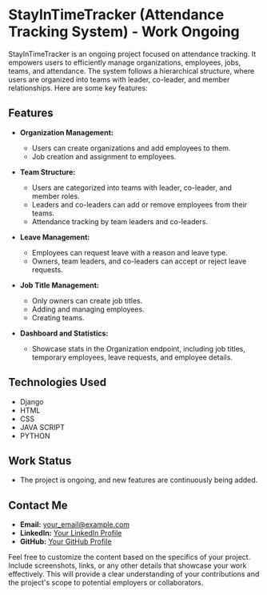 # StayInTimeTracker (Attendance Tracking System) - Work Ongoing

StayInTimeTracker is an ongoing project focused on attendance tracking. It empowers users to efficiently manage organizations, employees, jobs, teams, and attendance. The system follows a hierarchical structure, where users are organized into teams with leader, co-leader, and member relationships. 
Here are some key features:

## Features

- **Organization Management:**
  - Users can create organizations and add employees to them.
  - Job creation and assignment to employees.

- **Team Structure:**
  - Users are categorized into teams with leader, co-leader, and member roles.
  - Leaders and co-leaders can add or remove employees from their teams.
  - Attendance tracking by team leaders and co-leaders.

- **Leave Management:**
  - Employees can request leave with a reason and leave type.
  - Owners, team leaders, and co-leaders can accept or reject leave requests.

- **Job Title Management:**
  - Only owners can create job titles.
  - Adding and managing employees.
  - Creating teams.

- **Dashboard and Statistics:**
  - Showcase stats in the Organization endpoint, including job titles, temporary employees, leave requests, and employee details.

## Technologies Used

- Django
- HTML
- CSS
- JAVA SCRIPT
- PYTHON

## Work Status

- The project is ongoing, and new features are continuously being added.


## Contact Me

- **Email:** your_email@example.com
- **LinkedIn:** [Your LinkedIn Profile](link_to_linkedin)
- **GitHub:** [Your GitHub Profile](link_to_github)

Feel free to customize the content based on the specifics of your project. Include screenshots, links, or any other details that showcase your work effectively. This will provide a clear understanding of your contributions and the project's scope to potential employers or collaborators.
